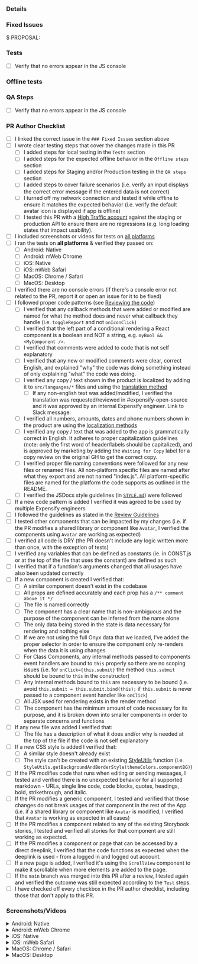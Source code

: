 <!-- If necessary, assign reviewers that know the area or changes well. Feel free to tag any additional reviewers you see fit. -->

### Details
<!-- Explanation of the change or anything fishy that is going on -->

### Fixed Issues
<!---
1. Please postfix `$` with a URL link to the GitHub issue this Pull Request is fixing. For example, `$ https://github.com/Expensify/App/issues/<issueID>`.
2. Please postfix  `PROPOSAL:` with a URL link to your GitHub comment, which contains the approved proposal (i.e. the proposal that was approved by Expensify).  For example, `PROPOSAL: https://github.com/Expensify/App/issues/<issueID>#issuecomment-1369752925`

Do NOT add the special GH keywords like `fixed` etc, we have our own process of managing the flow.
It MUST be an entire link to the github issue and your comment proposal ; otherwise, the linking and its automation will not work as expected.

Make sure this section looks similar to this (you can link multiple issues using the same formatting, just add a new line):

$ https://github.com/Expensify/App/issues/<issueID>
$ https://github.com/Expensify/App/issues/<issueID(comment)>

Do NOT only link the issue number like this: $ #<issueID>
--->
$ 
PROPOSAL: 


### Tests
<!---
Add a numbered list of manual tests you performed that validates your changes work on all platforms, and that there are no regressions present.
Add any additional test steps if test steps are unique to a particular platform.
Manual test steps should be written so that your reviewer can repeat and verify one or more expected outcomes in the development environment.

For example:
1. Click on the text input to bring it into focus
2. Upload an image via copy paste
3. Verify a modal appears displaying a preview of that image
--->

- [ ] Verify that no errors appear in the JS console

### Offline tests
<!---
Add any relevant steps that validate your changes work as expected in a variety of network states e.g. "offline", "spotty connection", "slow internet", etc. Manual test steps should be written so that your reviewer and QA testers can repeat and verify one or more expected outcomes. If you are unsure how the behavior should work ask for advice in the `#expensify-open-source` Slack channel.
--->

### QA Steps
<!---
Add a numbered list of manual tests that can be performed by our QA engineers on the staging environment to validate that your changes work on all platforms, and that there are no regressions present.
Add any additional QA steps if test steps are unique to a particular platform.
Manual test steps should be written so that the QA engineer can repeat and verify one or more expected outcomes in the staging environment.

For example:
1. Click on the text input to bring it into focus
2. Upload an image via copy paste
3. Verify a modal appears displaying a preview of that image
--->

- [ ] Verify that no errors appear in the JS console

### PR Author Checklist
<!--
This is a checklist for PR authors. Please make sure to complete all tasks and check them off once you do, or else your PR will not be merged!
-->

- [ ] I linked the correct issue in the `### Fixed Issues` section above
- [ ] I wrote clear testing steps that cover the changes made in this PR
    - [ ] I added steps for local testing in the `Tests` section
    - [ ] I added steps for the expected offline behavior in the `Offline steps` section
    - [ ] I added steps for Staging and/or Production testing in the `QA steps` section
    - [ ] I added steps to cover failure scenarios (i.e. verify an input displays the correct error message if the entered data is not correct)
    - [ ] I turned off my network connection and tested it while offline to ensure it matches the expected behavior (i.e. verify the default avatar icon is displayed if app is offline)
    - [ ] I tested this PR with a [High Traffic account](https://github.com/Expensify/App/blob/main/contributingGuides/CONTRIBUTING.md#high-traffic-accounts) against the staging or production API to ensure there are no regressions (e.g. long loading states that impact usability).
- [ ] I included screenshots or videos for tests on [all platforms](https://github.com/Expensify/App/blob/main/contributingGuides/CONTRIBUTING.md#make-sure-you-can-test-on-all-platforms)
- [ ] I ran the tests on **all platforms** & verified they passed on:
    - [ ] Android: Native
    - [ ] Android: mWeb Chrome
    - [ ] iOS: Native
    - [ ] iOS: mWeb Safari
    - [ ] MacOS: Chrome / Safari
    - [ ] MacOS: Desktop
- [ ] I verified there are no console errors (if there's a console error not related to the PR, report it or open an issue for it to be fixed)
- [ ] I followed proper code patterns (see [Reviewing the code](https://github.com/Expensify/App/blob/main/contributingGuides/PR_REVIEW_GUIDELINES.md#reviewing-the-code))
    - [ ] I verified that any callback methods that were added or modified are named for what the method does and never what callback they handle (i.e. `toggleReport` and not `onIconClick`)
    - [ ] I verified that the left part of a conditional rendering a React component is a boolean and NOT a string, e.g. `myBool && <MyComponent />`.
    - [ ] I verified that comments were added to code that is not self explanatory
    - [ ] I verified that any new or modified comments were clear, correct English, and explained "why" the code was doing something instead of only explaining "what" the code was doing.
    - [ ] I verified any copy / text shown in the product is localized by adding it to `src/languages/*` files and using the [translation method](https://github.com/Expensify/App/blob/4bd99402cebdf4d7394e0d1f260879ea238197eb/src/components/withLocalize.js#L60)
      - [ ] If any non-english text was added/modified, I verified the translation was requested/reviewed in #expensify-open-source and it was approved by an internal Expensify engineer. Link to Slack message:
    - [ ] I verified all numbers, amounts, dates and phone numbers shown in the product are using the [localization methods](https://github.com/Expensify/App/blob/4bd99402cebdf4d7394e0d1f260879ea238197eb/src/components/withLocalize.js#L60-L68)
    - [ ] I verified any copy / text that was added to the app is grammatically correct in English. It adheres to proper capitalization guidelines (note: only the first word of header/labels should be capitalized), and is approved by marketing by adding the `Waiting for Copy` label for a copy review on the original GH to get the correct copy.
    - [ ] I verified proper file naming conventions were followed for any new files or renamed files. All non-platform specific files are named after what they export and are not named "index.js". All platform-specific files are named for the platform the code supports as outlined in the README.
    - [ ] I verified the JSDocs style guidelines (in [`STYLE.md`](https://github.com/Expensify/App/blob/main/contributingGuides/STYLE.md#jsdocs)) were followed
- [ ] If a new code pattern is added I verified it was agreed to be used by multiple Expensify engineers
- [ ] I followed the guidelines as stated in the [Review Guidelines](https://github.com/Expensify/App/blob/main/contributingGuides/PR_REVIEW_GUIDELINES.md)
- [ ] I tested other components that can be impacted by my changes (i.e. if the PR modifies a shared library or component like `Avatar`, I verified the components using `Avatar` are working as expected)
- [ ] I verified all code is DRY (the PR doesn't include any logic written more than once, with the exception of tests)
- [ ] I verified any variables that can be defined as constants (ie. in CONST.js or at the top of the file that uses the constant) are defined as such
- [ ] I verified that if a function's arguments changed that all usages have also been updated correctly
- [ ] If a new component is created I verified that:
    - [ ] A similar component doesn't exist in the codebase
    - [ ] All props are defined accurately and each prop has a `/** comment above it */`
    - [ ] The file is named correctly
    - [ ] The component has a clear name that is non-ambiguous and the purpose of the component can be inferred from the name alone
    - [ ] The only data being stored in the state is data necessary for rendering and nothing else
    - [ ] If we are not using the full Onyx data that we loaded, I've added the proper selector in order to ensure the component only re-renders when the data it is using changes
    - [ ] For Class Components, any internal methods passed to components event handlers are bound to `this` properly so there are no scoping issues (i.e. for `onClick={this.submit}` the method `this.submit` should be bound to `this` in the constructor)
    - [ ] Any internal methods bound to `this` are necessary to be bound (i.e. avoid `this.submit = this.submit.bind(this);` if `this.submit` is never passed to a component event handler like `onClick`)
    - [ ] All JSX used for rendering exists in the render method
    - [ ] The component has the minimum amount of code necessary for its purpose, and it is broken down into smaller components in order to separate concerns and functions
- [ ] If any new file was added I verified that:
    - [ ] The file has a description of what it does and/or why is needed at the top of the file if the code is not self explanatory
- [ ] If a new CSS style is added I verified that:
    - [ ] A similar style doesn't already exist
    - [ ] The style can't be created with an existing [StyleUtils](https://github.com/Expensify/App/blob/main/src/styles/StyleUtils.js) function (i.e. `StyleUtils.getBackgroundAndBorderStyle(themeColors.componentBG)`)
- [ ] If the PR modifies code that runs when editing or sending messages, I tested and verified there is no unexpected behavior for all supported markdown - URLs, single line code, code blocks, quotes, headings, bold, strikethrough, and italic.
- [ ] If the PR modifies a generic component, I tested and verified that those changes do not break usages of that component in the rest of the App (i.e. if a shared library or component like `Avatar` is modified, I verified that `Avatar` is working as expected in all cases)
- [ ] If the PR modifies a component related to any of the existing Storybook stories, I tested and verified all stories for that component are still working as expected.
- [ ] If the PR modifies a component or page that can be accessed by a direct deeplink, I verified that the code functions as expected when the deeplink is used - from a logged in and logged out account.
- [ ] If a new page is added, I verified it's using the `ScrollView` component to make it scrollable when more elements are added to the page.
- [ ] If the `main` branch was merged into this PR after a review, I tested again and verified the outcome was still expected according to the `Test` steps.
- [ ] I have checked off every checkbox in the PR author checklist, including those that don't apply to this PR.

### Screenshots/Videos
<details>
<summary>Android: Native</summary>

<!-- add screenshots or videos here -->

</details>

<details>
<summary>Android: mWeb Chrome</summary>

<!-- add screenshots or videos here -->

</details>

<details>
<summary>iOS: Native</summary>

<!-- add screenshots or videos here -->

</details>

<details>
<summary>iOS: mWeb Safari</summary>

<!-- add screenshots or videos here -->

</details>

<details>
<summary>MacOS: Chrome / Safari</summary>

<!-- add screenshots or videos here -->

</details>

<details>
<summary>MacOS: Desktop</summary>

<!-- add screenshots or videos here -->

</details>

